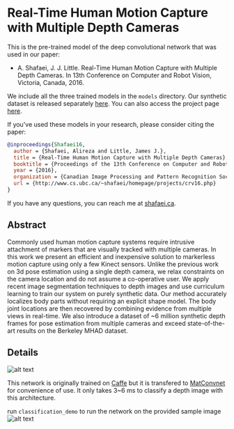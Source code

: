 # Real-Time Human Motion Capture with Multiple Depth Cameras
This is the pre-trained model of the deep convolutional network that was used in our paper:
* A. Shafaei, J. J. Little. Real-Time Human Motion Capture with Multiple Depth Cameras. In 13th Conference on Computer and Robot Vision, Victoria, Canada, 2016.

We include all the three trained models in the `models` directory. Our synthetic dataset is released separately [here](https://github.com/ashafaei/ubc3v). You can also access the project page [here](http://www.cs.ubc.ca/~shafaei/homepage/projects/crv16.php).

If you've used these models in your research, please consider citing the paper:
```bibtex
@inproceedings{Shafaei16,
  author = {Shafaei, Alireza and Little, James J.},
  title = {Real-Time Human Motion Capture with Multiple Depth Cameras},
  booktitle = {Proceedings of the 13th Conference on Computer and Robot Vision},
  year = {2016},
  organization = {Canadian Image Processing and Pattern Recognition Society (CIPPRS)},
  url = {http://www.cs.ubc.ca/~shafaei/homepage/projects/crv16.php}
}
```
If you have any questions, you can reach me at [shafaei.ca](http://shafaei.ca).

## Abstract
Commonly used human motion capture systems require intrusive attachment of markers that are visually tracked with multiple cameras. In this work we present an efficient and inexpensive solution to markerless motion capture using only a few Kinect sensors. Unlike the previous work on 3d pose estimation using a single depth camera, we relax constraints on the camera location and do not assume a co-operative user. We apply recent image segmentation techniques to depth images and use curriculum learning to train our system on purely synthetic data. Our method accurately localizes body parts without requiring an explicit shape model. The body joint locations are then recovered by combining evidence from multiple views in real-time. We also introduce a dataset of ~6 million synthetic depth frames for pose estimation from multiple cameras and exceed state-of-the-art results on the Berkeley MHAD dataset.

## Details

![alt text](http://www.cs.ubc.ca/~shafaei/homepage/projects/papers/crv_16/crv16_cnn.png "Our architecture")

This network is originally trained on [Caffe](https://github.com/BVLC/caffe/) but it is transfered to [MatConvnet](https://github.com/vlfeat/matconvnet) for convenience of use. It only takes 3~6 ms to classify a depth image with this architecture.

run `classification_demo` to run the network on the provided sample image
![alt text](https://github.com/ashafaei/dense-depth-body-parts/raw/master/sample.png "sample depth image")
